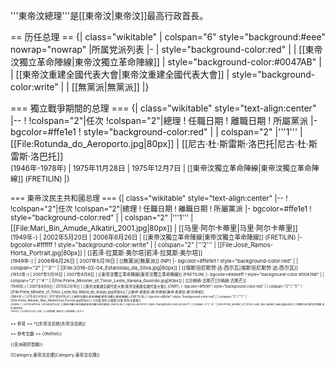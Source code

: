 '''東帝汶總理'''是[[東帝汶|東帝汶]]最高行政首長。

== 历任总理 ==
{| class="wikitable"
| colspan="6" style="background:#eee" nowrap="nowrap" |所属党派列表
|-
| style="background-color:red" |
| [[東帝汶獨立革命陣線|東帝汶獨立革命陣線]]
| style="background-color:#0047AB" |
| [[東帝汶重建全國代表大會|東帝汶重建全國代表大會]]
| style="background-color:write" |
| [[無黨派|無黨派]]
|}

=== 獨立戰爭期間的总理 ===
{| class="wikitable" style="text-align:center"
|--
! 
!colspan="2"|任次
!colspan="2"|總理
! 任職日期
! 離職日期
! 所屬黨派
|- bgcolor=#ffe1e1
! style="background-color:red" |
| colspan="2" |'''1'''
| [[File:Rotunda_do_Aeroporto.jpg|80px]] 
| [[尼古·杜·斯雷斯·洛巴托|尼古·杜·斯雷斯·洛巴托]]<br><small>(1946年-1978年) 
| 1975年11月28日 
| 1975年12月7日
| [[東帝汶獨立革命陣線|東帝汶獨立革命陣線]] (FRETILIN)
|}

=== 東帝汶民主共和國总理 ===
{| class="wikitable" style="text-align:center"
|--
! 
!colspan="2"|任次
!colspan="2"|總理
! 任職日期
! 離職日期
! 所屬黨派
|- bgcolor=#ffe1e1
! style="background-color:red" |
| colspan="2" |'''1'''
| [[File:Mari_Bin_Amude_Alkatiri_2001.jpg|80px]] 
| [[马里·阿尔卡蒂里|马里·阿尔卡蒂里]]<br><small>(1949年-) 
| 2002年5月20日
| 2006年6月26日
| [[東帝汶獨立革命陣線|東帝汶獨立革命陣線]] (FRETILIN)
|- bgcolor=#ffffff
! style="background-color:write" |
| colspan="2" |'''2'''
| [[File:José_Ramos-Horta_Portrait.jpg|80px]] 
| [[若泽·拉莫斯·奥尔塔|若泽·拉莫斯·奥尔塔]]<br><small>(1949年-) 
| 2006年6月26日
| 2007年5月19日
| [[無黨派|無黨派]] (NP)
|- bgcolor=#ffe1e1
! style="background-color:red" |
| colspan="2" |'''3'''
| [[File:2016-02-04_Estanislau_da_Silva.jpg|80px]] 
| [[埃斯坦尼斯劳·达·西尔瓦|埃斯坦尼斯劳·达·西尔瓦]]<br><small>(1952年-) 
| 2007年5月19日
| 2007年8月8日
| [[東帝汶獨立革命陣線|東帝汶獨立革命陣線]] (FRETILIN)
|- bgcolor=#ddeeff
! style="background-color:#0047AB" |
| colspan="2" |'''4'''
| [[File:Prime_Minister_of_Timor_Leste_Xanana_Gusmão.jpg|80px]] 
| [[沙纳纳·古斯芒|沙纳纳·古斯芒]]<br><small>(1946年-) 
| 2007年8月8日
| 2015年2月16日
| [[東帝汶重建全國代表大會|東帝汶重建全國代表大會]] (CNRT)
|- bgcolor=#ffe1e1
! style="background-color:red" |
| colspan="2" |'''5'''
| [[File:Prime_Minister_of_Timor_Leste,_Rui_Maria_de_Araújo.jpg|80px]] 
| [[魯伊·馬里亞·德·阿勞若|魯伊·馬里亞·德·阿勞若]]<br><small>(1964年-) 
| 2015年2月16日
| 2017年9月15日
| [[東帝汶獨立革命陣線|東帝汶獨立革命陣線]] (FRETILIN)
|- bgcolor=#ffe1e1
! style="background-color:red" |
| colspan="2" |'''1'''
| [[File:Prime_Minister_Mari_Alkatiri_(2nd_Period).jpg|80px]] 
| [[马里·阿尔卡蒂里|马里·阿尔卡蒂里]]<br><small>(1949年-) 
| 2017年9月15日
| 2018年6月22日
| [[東帝汶獨立革命陣線|東帝汶獨立革命陣線]] (FRETILIN)
|- bgcolor=#FFFFFF
! style="background-color:#3CB371" |
| colspan="2" |'''6'''
| [[File:Prime_Minister_of_Timor-Leste_Taur_Matan_Ruak.jpg|80px]] 
| [[陶爾·馬坦·魯阿克|陶爾·馬坦·魯阿克]]<br><small>(1956年-) 
| 2018年6月22日
| 現任
| [[人民解放黨_(東帝汶)|人民解放黨]] (PLP)
|}

== 參見 ==
*[[东帝汶总统|东帝汶总统]]

== 參考文獻 ==
{{Reflist}}

{{亚洲政府首脑}}

[[Category:東帝汶总理|Category:東帝汶总理]]
